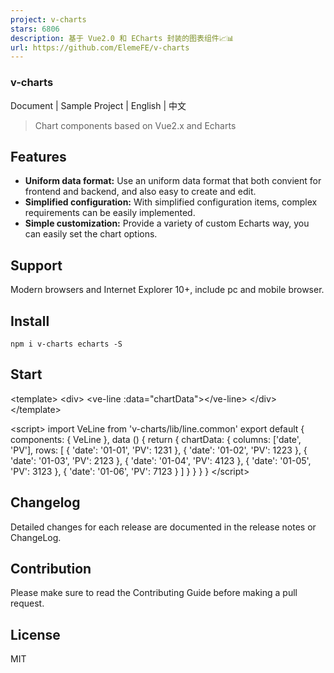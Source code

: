 ```yaml
---
project: v-charts
stars: 6806
description: 基于 Vue2.0 和 ECharts 封装的图表组件📈📊
url: https://github.com/ElemeFE/v-charts
---
```


### v-charts

Document | Sample Project | English | 中文

> Chart components based on Vue2.x and Echarts

Features
--------

-   **Uniform data format:** Use an uniform data format that both convient for frontend and backend, and also easy to create and edit.
-   **Simplified configuration:** With simplified configuration items, complex requirements can be easily implemented.
-   **Simple customization:** Provide a variety of custom Echarts way, you can easily set the chart options.

Support
-------

Modern browsers and Internet Explorer 10+, include pc and mobile browser.

Install
-------

```
npm i v-charts echarts -S
```

Start
-----

<template\>
  <div\>
    <ve-line :data\="chartData"\></ve-line\>
  </div\>
</template\>

<script\>
import VeLine from 'v-charts/lib/line.common'
export default {
  components: { VeLine },
  data () {
    return {
      chartData: {
        columns: \['date', 'PV'\],
        rows: \[
          { 'date': '01-01', 'PV': 1231 },
          { 'date': '01-02', 'PV': 1223 },
          { 'date': '01-03', 'PV': 2123 },
          { 'date': '01-04', 'PV': 4123 },
          { 'date': '01-05', 'PV': 3123 },
          { 'date': '01-06', 'PV': 7123 }
        \]
      }
    }
  }
}
</script\>

Changelog
---------

Detailed changes for each release are documented in the release notes or ChangeLog.

Contribution
------------

Please make sure to read the Contributing Guide before making a pull request.

License
-------

MIT
